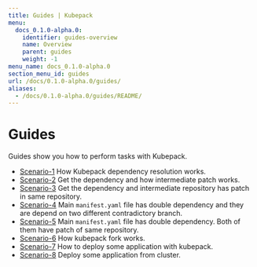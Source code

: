 ```yaml
---
title: Guides | Kubepack
menu:
  docs_0.1.0-alpha.0:
    identifier: guides-overview
    name: Overview
    parent: guides
    weight: -1
menu_name: docs_0.1.0-alpha.0
section_menu_id: guides
url: /docs/0.1.0-alpha.0/guides/
aliases:
  - /docs/0.1.0-alpha.0/guides/README/
---
```


# Guides

Guides show you how to perform tasks with Kubepack.

- [Scenario-1](/docs/guides/scenario-1.md) How Kubepack dependency resolution works.
- [Scenario-2](/docs/guides/scenario-2.md) Get the dependency and how intermediate patch works.
- [Scenario-3](/docs/guides/scenario-3.md) Get the dependency and intermediate repository has patch in same repository. 
- [Scenario-4](/docs/guides/scenario-4.md) Main `manifest.yaml` file has double dependency and they are depend on two different contradictory branch. 
- [Scenario-5](/docs/guides/scenario-5.md) Main `manifest.yaml` file has double dependency. Both of them have patch of same repository.
- [Scenario-6](/docs/guides/scenario-6.md) How kubepack fork works. 
- [Scenario-7](/docs/guides/scenario-7.md) How to deploy some application with kubepack.
- [Scenario-8](/docs/guides/scenario-8.md) Deploy some application from cluster.

